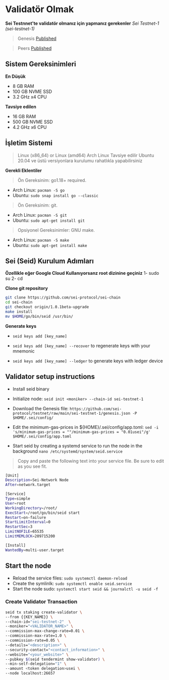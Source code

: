 # Validatör Olmak
**Sei Testnnet'te validatör olmanız için yapmanız gerekenler**
*Sei Testnet-1 (sei-testnet-1)*

> Genesis [Published](https://github.com/sei-protocol/testnet/blob/main/sei-testnet-1/genesis.json)

> Peers [Published](https://github.com/sei-protocol/testnet/blob/main/sei-testnet-1/addrbook.json)

## Sistem Gereksinimleri
**En Düşük**
* 8 GB RAM
* 100 GB NVME SSD
* 3.2 GHz x4 CPU

**Tavsiye edilen**
* 16 GB RAM
* 500 GB NVME SSD
* 4.2 GHz x6 CPU 

## İşletim Sistemi

> Linux (x86_64) or Linux (amd64) Arch Linux Tavsiye edilir
Ubuntu 20.04 ve üstü versiyonlara kurulumu rahatlıkla yapabilirsiniz

**Gerekli Eklentiler**
> Ön Gereksinim: go1.18+ required.
* Arch Linux: `pacman -S go`
* Ubuntu: `sudo snap install go --classic`

> Ön Gereksinim: git. 
* Arch Linux: `pacman -S git`
* Ubuntu: `sudo apt-get install git`

> Opsiyonel Gereksinimler: GNU make. 
* Arch Linux: `pacman -S make`
* Ubuntu: `sudo apt-get install make`

## Sei (Seid) Kurulum Adımları

**Özellikle eğer Google Cloud Kullanıyorsanz root dizinine geçiniz**
1- sudo su 
2- cd


**Clone git repository**

```bash
git clone https://github.com/sei-protocol/sei-chain
cd sei-chain
git checkout origin/1.0.1beta-upgrade
make install
mv $HOME/go/bin/seid /usr/bin/
```
**Generate keys**

* `seid keys add [key_name]`

* `seid keys add [key_name] --recover` to regenerate keys with your mnemonic

* `seid keys add [key_name] --ledger` to generate keys with ledger device

## Validator setup instructions

* Install seid binary

* Initialize node: `seid init <moniker> --chain-id sei-testnet-1`

* Download the Genesis file: `https://github.com/sei-protocol/testnet/raw/main/sei-testnet-1/genesis.json -P $HOME/.sei/config/`
 
* Edit the minimum-gas-prices in ${HOME}/.sei/config/app.toml: `sed -i 's/minimum-gas-prices = ""/minimum-gas-prices = "0.01usei"/g' $HOME/.sei/config/app.toml`

* Start seid by creating a systemd service to run the node in the background
`nano /etc/systemd/system/seid.service`
> Copy and paste the following text into your service file. Be sure to edit as you see fit.

```bash
[Unit]
Description=Sei-Network Node
After=network.target

[Service]
Type=simple
User=root
WorkingDirectory=/root/
ExecStart=/root/go/bin/seid start
Restart=on-failure
StartLimitInterval=0
RestartSec=3
LimitNOFILE=65535
LimitMEMLOCK=209715200

[Install]
WantedBy=multi-user.target
```
## Start the node
* Reload the service files: `sudo systemctl daemon-reload` 
* Create the symlinlk: `sudo systemctl enable seid.service` 
* Start the node sudo: `systemctl start seid && journalctl -u seid -f`

### Create Validator Transaction
```bash
seid tx staking create-validator \
--from {{KEY_NAME}} \
--chain-id="sei-testnet-2"  \
--moniker="<VALIDATOR_NAME>" \
--commission-max-change-rate=0.01 \
--commission-max-rate=1.0 \
--commission-rate=0.05 \
--details="<description>" \
--security-contact="<contact_information>" \
--website="<your_website>" \
--pubkey $(seid tendermint show-validator) \
--min-self-delegation="1" \
--amount <token delegation>usei \
--node localhost:26657
```

